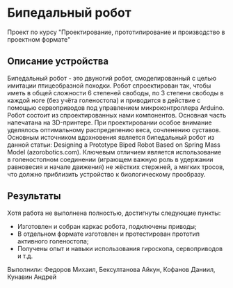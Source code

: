 # Бипедальный робот
Проект по курсу "Проектирование, прототипирование и производство в проектном формате"

## Описание устройства

Бипедальный робот - это двуногий робот, смоделированный с целью имитации
птицеобразной походки. Робот спроектирован так, чтобы иметь в общей сложности 6
степеней свободы, по 3 степени свободы в каждой ноге (без учёта голеностопа) и
приводится в действие с помощью сервоприводов под управлением
микроконтроллера Arduino.
Робот состоит из спроектированных нами компонентов. Основная часть напечатана на
3D-принтере. При проектировании особое внимание уделялось оптимальному
распределению веса, сочленению суставов.
Основным источником вдохновения является бипедальный робот из данной статьи:
Designing a Prototype Biped Robot Based on Spring Mass Model (azorobotics.com).
Ключевым отличием является использование в голеностопном соединении
(играющем важную роль в удержании равновесия и начале движения) не жёстких
стержней, а мягких тросов, что должно приблизить устройство к биологическому
прообразу.

## Результаты

Хотя работа не выполнена полностью, достигнуты следующие пункты:
- Изготовлен и собран каркас робота, подключены приводы;
- В отдельном формате изготовлен и протестирован прототип активного
голеностопа;
- Получены опыт и навыки использования гироскопа, сервоприводов и т.д.


Выполнили: Федоров Михаил, Бексултанова Айкун, Кофанов Даниил, Кунавин Андрей
